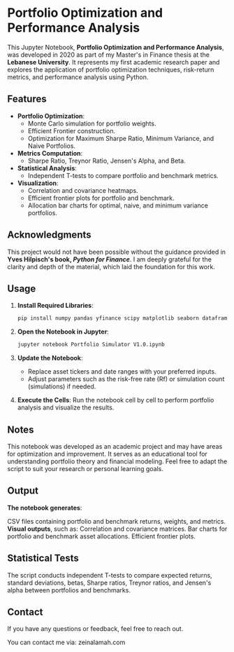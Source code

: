 # Portfolio Optimization and Performance Analysis

This Jupyter Notebook, **Portfolio Optimization and Performance Analysis**, was developed in 2020 as part of my Master's in Finance thesis at the **Lebanese University**. It represents my first academic research paper and explores the application of portfolio optimization techniques, risk-return metrics, and performance analysis using Python.

## Features

- **Portfolio Optimization**:
  - Monte Carlo simulation for portfolio weights.
  - Efficient Frontier construction.
  - Optimization for Maximum Sharpe Ratio, Minimum Variance, and Naive Portfolios.
- **Metrics Computation**:
  - Sharpe Ratio, Treynor Ratio, Jensen's Alpha, and Beta.
- **Statistical Analysis**:
  - Independent T-tests to compare portfolio and benchmark metrics.
- **Visualization**:
  - Correlation and covariance heatmaps.
  - Efficient frontier plots for portfolio and benchmark.
  - Allocation bar charts for optimal, naive, and minimum variance portfolios.

## Acknowledgments

This project would not have been possible without the guidance provided in **Yves Hilpisch's book, _Python for Finance_**. I am deeply grateful for the clarity and depth of the material, which laid the foundation for this work.

## Usage

1. **Install Required Libraries**:
   ```bash
   pip install numpy pandas yfinance scipy matplotlib seaborn dataframe_image
   ```
2. **Open the Notebook in Jupyter**:

   ```bash
   jupyter notebook Portfolio Simulator V1.0.ipynb
   ```
3. **Update the Notebook**:
    - Replace asset tickers and date ranges with your preferred inputs.
    - Adjust parameters such as the risk-free rate (Rf) or simulation count (simulations) if needed.
    
4. **Execute the Cells**:
   Run the notebook cell by cell to perform portfolio analysis and visualize the results.

## Notes
This notebook was developed as an academic project and may have areas for optimization and improvement.
It serves as an educational tool for understanding portfolio theory and financial modeling.
Feel free to adapt the script to suit your research or personal learning goals.

## Output
**The notebook generates**:

CSV files containing portfolio and benchmark returns, weights, and metrics.
**Visual outputs**, such as:
Correlation and covariance matrices.
Bar charts for portfolio and benchmark asset allocations.
Efficient frontier plots.

## Statistical Tests
The script conducts independent T-tests to compare expected returns, standard deviations, betas, Sharpe ratios, Treynor ratios, and Jensen's alpha between portfolios and benchmarks.

## Contact
If you have any questions or feedback, feel free to reach out.

You can contact me via: zeinalamah.com
